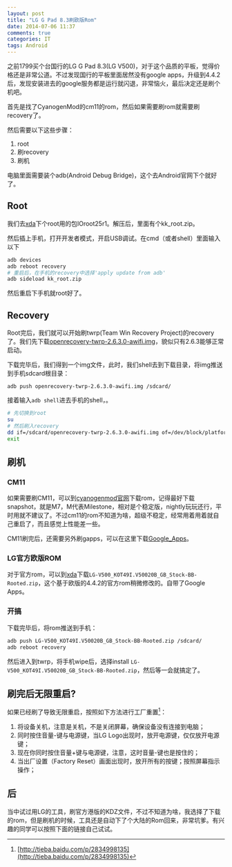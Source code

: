 ```yaml
---
layout: post
title: "LG G Pad 8.3刷欧版Rom"
date: 2014-07-06 11:37
comments: true
categories: IT
tags: Android
---
```

之前1799买个台国行的LG G Pad 8.3(LG V500)，对于这个品质的平板，觉得价格还是非常公道。不过发现国行的平板里面居然没有google apps，升级到4.4.2后，发现安装进去的google服务都是运行就闪退，非常恼火，最后决定还是刷个机吧。

首先是找了CyanogenMod的cm11的rom，然后如果需要刷rom就需要刷recovery了。

<!-- more -->

然后需要以下这些步骤：

1. root
2. 刷recovery
3. 刷机

电脑里面需要装个adb(Android Debug Bridge)，这个去Android官网下个就好了。

## Root
我们去[xda](http://forum.xda-developers.com/showthread.php?t=2703825)下个root用的包IOroot25r1。解压后，里面有个kk_root.zip。

然后插上手机，打开开发者模式，开启USB调试。在cmd（或者shell）里面输入以下

``` bash
adb devices
adb reboot recovery
# 重启后，在手机的recovery中选择'apply update from adb'
adb sideload kk_root.zip
```

然后重启下手机就root好了。

## Recovery
Root完后，我们就可以开始刷twrp(Team Win Recovery Project)的recovery了。我们先下载[openrecovery-twrp-2.6.3.0-awifi.img](http://techerrata.com/browse/twrp2/awifi)，貌似只有2.6.3能够正常启动。

下载完毕后，我们得到一个img文件，此时，我们shell去到下载目录，将img推送到手机sdcard根目录：

`adb push openrecovery-twrp-2.6.3.0-awifi.img /sdcard/`

接着输入`adb shell`进去手机的shell，。

``` bash
# 先切换到root
su
# 然后刷入recovery
dd if=/sdcard/openrecovery-twrp-2.6.3.0-awifi.img of=/dev/block/platform/msm_sdcc.1/by-name/recovery
exit
```

## 刷机

### CM11
如果需要刷CM11，可以到[cyanogenmod官网](https://download.cyanogenmod.org/?device=v500)下载rom，记得最好下载snapshot，就是M7，M代表Milestone，相对是个稳定版，nightly玩玩还行，平时用就不建议了。不过cm11的rom不知道为啥，超级不稳定，经常用着用着就自己重启了，而且感觉上性能差一些。

CM11刷完后，还需要另外刷gapps，可以在这里下载[Google_Apps](http://wiki.cyanogenmod.org/w/Google_Apps)。

### LG官方欧版ROM
对于官方rom，可以到[xda](http://forum.xda-developers.com/showthread.php?t=2707363)下载`LG-V500_KOT49I.V50020B_GB_Stock-BB-Rooted.zip`，这个基于欧版的4.4.2的官方rom稍微修改的。自带了Google Apps。

### 开搞

下载完毕后，将rom推送到手机：

``` bash 
adb push LG-V500_KOT49I.V50020B_GB_Stock-BB-Rooted.zip /sdcard/
adb reboot recovery
```

然后进入到twrp，将手机wipe后，选择install `LG-V500_KOT49I.V50020B_GB_Stock-BB-Rooted.zip`，然后等一会就搞定了。

## 刷完后无限重启?

如果已经刷了导致无限重启，按照如下方法进行工厂重置[^1]：
1. 将设备关机，注意是关机，不是关闭屏幕，确保设备没有连接到电脑；
2. 同时按住音量-键与电源键，当LG Logo出现时，放开电源键，仅仅放开电源键；
3. 现在你同时按住音量+键与电源键，注意，这时音量-键也是按住的；
4. 当出厂设置（Factory Reset）画面出现时，放开所有的按键；按照屏幕指示操作；

## 后

当中试过用LG的工具，刷官方港版的KDZ文件，不过不知道为啥，我选择了下载的rom，但是刷机的时候，工具还是自动下了个大陆的Rom回来，非常坑爹。有兴趣的同学可以按照下面的链接自己试试。



[^1]: [http://tieba.baidu.com/p/2834998135](http://tieba.baidu.com/p/2834998135)
